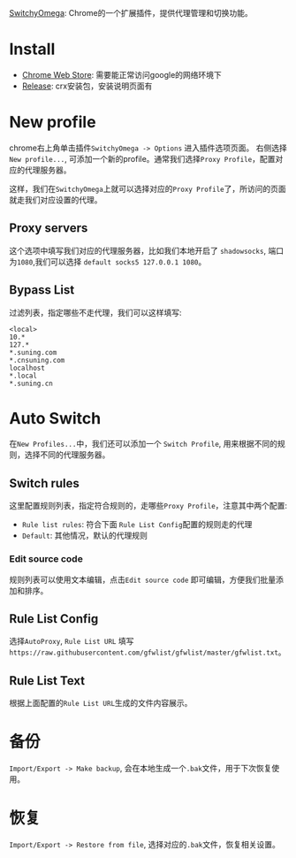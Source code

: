 [SwitchyOmega](https://github.com/FelisCatus/SwitchyOmega): Chrome的一个扩展插件，提供代理管理和切换功能。

# Install
- [Chrome Web Store](https://chrome.google.com/webstore/detail/proxy-switchyomega/padekgcemlokbadohgkifijomclgjgif): 需要能正常访问google的网络环境下
- [Release](https://github.com/FelisCatus/SwitchyOmega/releases): crx安装包，安装说明页面有

# New profile
chrome右上角单击插件`SwitchyOmega -> Options` 进入插件选项页面。 右侧选择 `New profile...`, 可添加一个新的profile。通常我们选择`Proxy Profile`，配置对应的代理服务器。

这样，我们在`SwitchyOmega`上就可以选择对应的`Proxy Profile`了，所访问的页面就走我们对应设置的代理。

## Proxy servers
这个选项中填写我们对应的代理服务器，比如我们本地开启了 `shadowsocks`, 端口为`1080`,我们可以选择 `default socks5 127.0.0.1 1080`。

## Bypass List
过滤列表，指定哪些不走代理，我们可以这样填写:

```
<local>
10.*
127.*
*.suning.com
*.cnsuning.com
localhost
*.local
*.suning.cn
```

# Auto Switch
在`New Profiles...`中，我们还可以添加一个 `Switch Profile`, 用来根据不同的规则，选择不同的代理服务器。

## Switch rules
这里配置规则列表，指定符合规则的，走哪些`Proxy Profile`，注意其中两个配置:
- `Rule list rules`: 符合下面 `Rule List Config`配置的规则走的代理
- `Default`: 其他情况，默认的代理规则

### Edit source code
规则列表可以使用文本编辑，点击`Edit source code` 即可编辑，方便我们批量添加和排序。

## Rule List Config
选择`AutoProxy`, `Rule List URL` 填写 `https://raw.githubusercontent.com/gfwlist/gfwlist/master/gfwlist.txt`。

## Rule List Text
根据上面配置的`Rule List URL`生成的文件内容展示。

# 备份
`Import/Export -> Make backup`, 会在本地生成一个`.bak`文件，用于下次恢复使用。

# 恢复
`Import/Export -> Restore from file`, 选择对应的`.bak`文件，恢复相关设置。